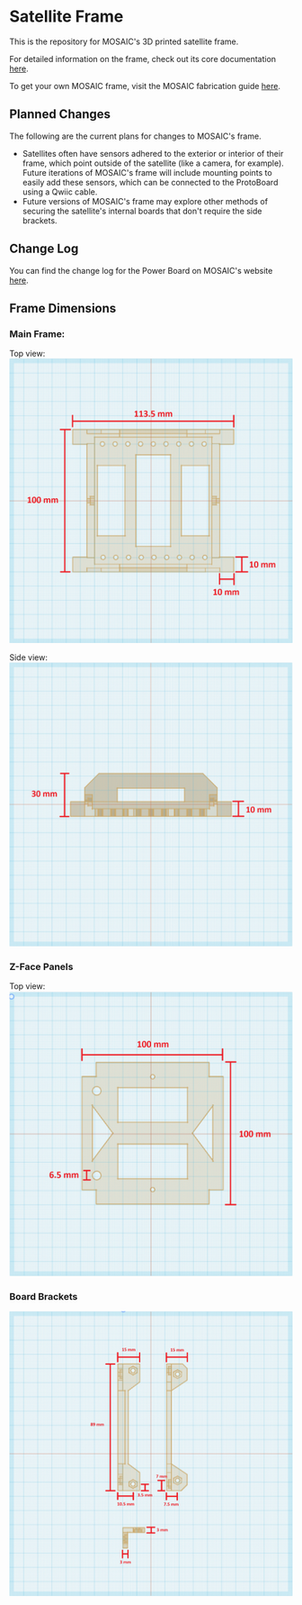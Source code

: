 # Satellite Frame

This is the repository for MOSAIC's 3D printed satellite frame.

For detailed information on the frame, check out its core documentation [here](https://www.mosaicsat.org/core_documentation/hardware/frame/).

To get your own MOSAIC frame, visit the MOSAIC fabrication guide [here](https://www.mosaicsat.org/getting_mosaic/).

## Planned Changes

The following are the current plans for changes to MOSAIC's frame. 

- Satellites often have sensors adhered to the exterior or interior of their frame, which point outside of the satellite (like a camera, for example). Future iterations of MOSAIC's frame will include mounting points to easily add these sensors, which can be connected to the ProtoBoard using a Qwiic cable. 
- Future versions of MOSAIC's frame may explore other methods of securing the satellite's internal boards that don't require the side brackets. 

## Change Log

You can find the change log for the Power Board on MOSAIC's website [here](https://www.mosaicsat.org/core_documentation/hardware/frame/change_log/). 

## Frame Dimensions

### Main Frame:

Top view: 
![Main Frame Top View Dimensions](images/frame_top_dim.png)

Side view:
![Main Frame side View Dimensions](images/frame_side_dim.png)

### Z-Face Panels

Top view:
![Z-Face Panel Top View Dimensions](images/zface_top_dim.png)

### Board Brackets

![Board Brackets Dimensions](images/bracket_dim.png)
